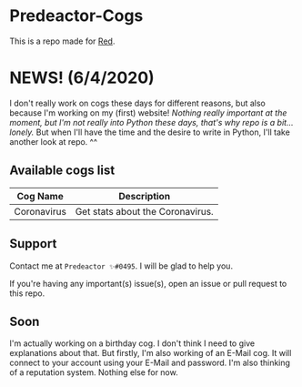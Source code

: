 # Predeactor-Cogs

This is a repo made for [Red](https://github.com/Cog-Creators/Red-DiscordBot).

# NEWS! (6/4/2020)
I don't really work on cogs these days for different reasons, but also because I'm working on my (first) website!
*Nothing really important at the moment, but I'm not really into Python these days, that's why repo is a bit... lonely.*
But when I'll have the time and the desire to write in Python, I'll take another look at repo. ^^

## Available cogs list

| Cog Name     | Description                      |
| ------------ | -------------------------------- |
| Coronavirus  | Get stats about the Coronavirus. |

## Support

Contact me at `Predeactor ✨#0495`. I will be glad to help you.

If you're having any important(s) issue(s), open an issue or pull request to this repo.

## Soon

I'm actually working on a birthday cog. I don't think I need to give explanations about that.
But firstly, I'm also working of an E-Mail cog. It will connect to your account using your E-Mail and password.
I'm also thinking of a reputation system. Nothing else for now.
